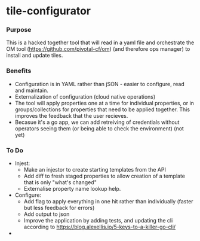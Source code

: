 # tile-configurator 

### Purpose
This is a hacked together tool that will read in a yaml file and orchestrate the OM tool (https://github.com/pivotal-cf/om) (and therefore ops manager) to install and update tiles.

### Benefits
- Configuration is in YAML rather than jSON - easier to configure, read and maintain.
- Externalization of configuration (cloud native operations)
- The tool will apply properties one at a time for individual properties, or in groups/collections for properties that need to be applied together.  This improves the feedback that the user recieves.
- Becasue it's a go app, we can add retreiving of credentials without operators seeing them (or being able to check the environment) (not yet)

### To Do
- Injest:
  - Make an injestor to create starting templates from the API
  - Add diff to fresh staged properties to allow creation of a template that is only "what's changed"
  - Externalise property name lookup help.
- Configure:
  - Add flag to apply everything in one hit rather than individually (faster but less feedback for errors)
  - Add output to json 
  - Improve the application by adding tests, and updating the cli according to https://blog.alexellis.io/5-keys-to-a-killer-go-cli/
- 



